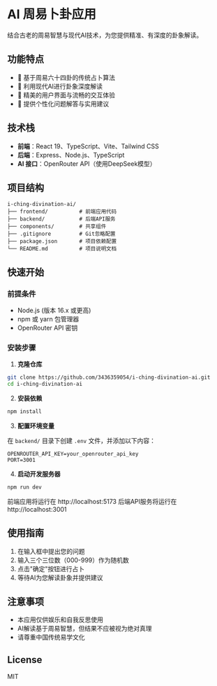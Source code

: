# AI 周易卜卦应用

结合古老的周易智慧与现代AI技术，为您提供精准、有深度的卦象解读。

## 功能特点

- 🧮 基于周易六十四卦的传统占卜算法
- 🤖 利用现代AI进行卦象深度解读
- 🎨 精美的用户界面与流畅的交互体验
- 🔮 提供个性化问题解答与实用建议

## 技术栈

- **前端**：React 19、TypeScript、Vite、Tailwind CSS
- **后端**：Express、Node.js、TypeScript
- **AI 接口**：OpenRouter API（使用DeepSeek模型）

## 项目结构

```
i-ching-divination-ai/
├── frontend/          # 前端应用代码
├── backend/           # 后端API服务
├── components/        # 共享组件
├── .gitignore         # Git忽略配置
├── package.json       # 项目依赖配置
└── README.md          # 项目说明文档
```

## 快速开始

### 前提条件

- Node.js (版本 16.x 或更高)
- npm 或 yarn 包管理器
- OpenRouter API 密钥

### 安装步骤

1. **克隆仓库**

```bash
git clone https://github.com/3436359054/i-ching-divination-ai.git
cd i-ching-divination-ai
```

2. **安装依赖**

```bash
npm install
```

3. **配置环境变量**

在 `backend/` 目录下创建 `.env` 文件，并添加以下内容：

```
OPENROUTER_API_KEY=your_openrouter_api_key
PORT=3001
```

4. **启动开发服务器**

```bash
npm run dev
```

前端应用将运行在 http://localhost:5173
后端API服务将运行在 http://localhost:3001

## 使用指南

1. 在输入框中提出您的问题
2. 输入三个三位数（000-999）作为随机数
3. 点击"确定"按钮进行占卜
4. 等待AI为您解读卦象并提供建议

## 注意事项

- 本应用仅供娱乐和自我反思使用
- AI解读基于周易智慧，但结果不应被视为绝对真理
- 请尊重中国传统易学文化

## License

MIT
